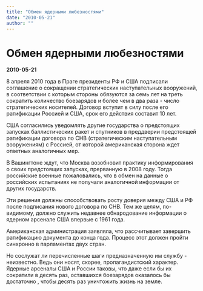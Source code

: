 ```yaml
---
title: "Обмен ядерными любезностями"
date: "2010-05-21"
author: ""
---
```


# Обмен ядерными любезностями

**2010-05-21** 

8 апреля 2010 года в Праге президенты РФ и США подписали соглашение о сокращении стратегических наступательных вооружений, в соответствии с которым стороны обязуются за семь лет на треть сократить количество боезарядов и более чем в два раза - число стратегических носителей. Договор вступит в силу после его ратификации Россией и США, срок его действия составит 10 лет.

CША согласились уведомлять другие государства о предстоящих запусках баллистических ракет и спутников в преддверии предстоящей ратификации договора по СНВ (стратегическим наступательным вооружениям) с Россией, от которой американская сторона ждет ответных аналогичных мер.

В Вашингтоне ждут, что Москва возобновит практику информирования о своих предстоящих запусках, прерванную в 2008 году. Тогда российские военные пожаловались, что в обмен на данные о российских испытаниях не получали аналогичной информации от других государств.

Эти решения должны способствовать росту доверия между США и РФ после подписания нового договора по СНВ. Тем же целям, по-видимому, должно служить недавнее обнародование информации о ядерном арсенале США впервые с 1961 года.

Американская администрация заявляла, что рассчитывает завершить ратификацию документа до конца года. Процесс этот должен пройти синхронно в парламентах двух стран.

Но сослужат ли перечисленные шаги предназначенную им службу - неизвестно. Ведь они носят, скорее, пропагандистский характер. Ядерные арсеналы США и России таковы, что даже если бы их сократили в десять раз, оставшихся боезарядов оказалось бы достаточно , чтобы десять раз уничтожить жизнь на земле.